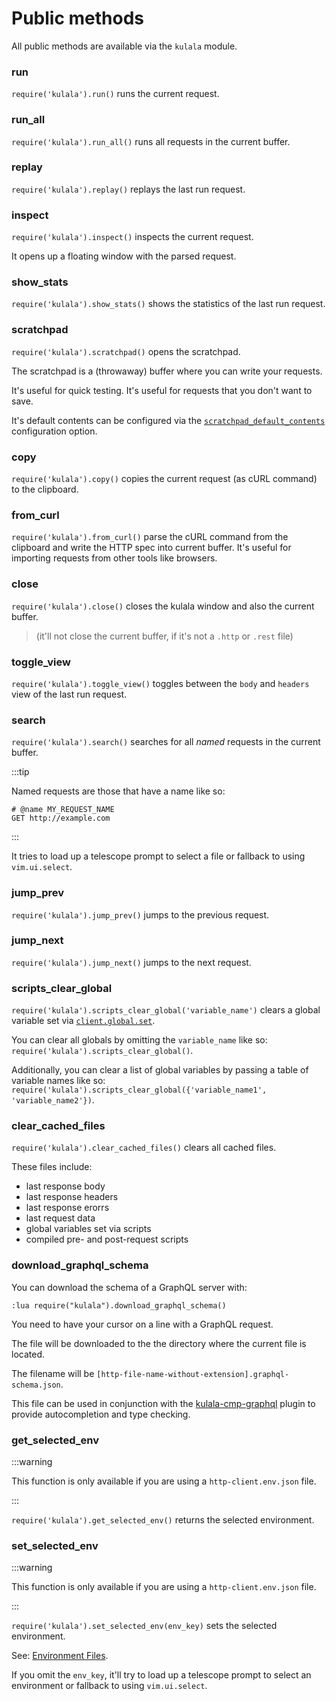 # Public methods

All public methods are available via the `kulala` module.

### run

`require('kulala').run()` runs the current request.

### run_all

`require('kulala').run_all()` runs all requests in the current buffer.

### replay

`require('kulala').replay()` replays the last run request.

### inspect

`require('kulala').inspect()` inspects the current request.

It opens up a floating window with the parsed request.

### show_stats

`require('kulala').show_stats()` shows the statistics of the last run request.

### scratchpad

`require('kulala').scratchpad()` opens the scratchpad.

The scratchpad is a (throwaway) buffer where you can write your requests.

It's useful for quick testing.
It's useful for requests that you don't want to save.

It's default contents can be configured via the
[`scratchpad_default_contents`][scratchpad_default_contents]
configuration option.

### copy

`require('kulala').copy()` copies the current request
(as cURL command) to the clipboard.

### from_curl

`require('kulala').from_curl()` parse the cURL command from the clipboard and
write the HTTP spec into current buffer.
It's useful for importing requests from other tools like browsers.

### close

`require('kulala').close()` closes the kulala window and
also the current buffer.

> (it'll not close the current buffer, if it's not a `.http` or `.rest` file)

### toggle_view

`require('kulala').toggle_view()` toggles between
the `body` and `headers` view of the last run request.

### search

`require('kulala').search()` searches for all *named* requests in the current buffer.

:::tip

Named requests are those that have a name like so:

```http
# @name MY_REQUEST_NAME
GET http://example.com
```

:::


It tries to load up a telescope prompt to select a
file or fallback to using `vim.ui.select`.

### jump_prev

`require('kulala').jump_prev()` jumps to the previous request.

### jump_next

`require('kulala').jump_next()` jumps to the next request.

### scripts_clear_global

`require('kulala').scripts_clear_global('variable_name')`
clears a global variable set via
[`client.global.set`](../scripts/client-reference).

You can clear all globals by omitting the `variable_name` like so:
`require('kulala').scripts_clear_global()`.

Additionally, you can clear a list of global variables by
passing a table of variable names like so:
`require('kulala').scripts_clear_global({'variable_name1', 'variable_name2'})`.

### clear_cached_files

`require('kulala').clear_cached_files()`
clears all cached files.

These files include:

- last response body
- last response headers
- last response erorrs
- last request data
- global variables set via scripts
- compiled pre- and post-request scripts

### download_graphql_schema

You can download the schema of a GraphQL server with:

```
:lua require("kulala").download_graphql_schema()
```

You need to have your cursor on a line with a GraphQL request.

The file will be downloaded to
the the directory where the current file is located.

The filename will be
`[http-file-name-without-extension].graphql-schema.json`.

This file can be used in conjunction with
the [kulala-cmp-graphql][kulala-cmp-graphql] plugin to
provide autocompletion and type checking.

### get_selected_env

:::warning

This function is only available if you are using a `http-client.env.json` file.

:::

`require('kulala').get_selected_env()`
returns the selected environment.

### set_selected_env

:::warning

This function is only available if you are using a `http-client.env.json` file.

:::

`require('kulala').set_selected_env(env_key)`
sets the selected environment.

See: [Environment Files][env-files].

If you omit the `env_key`,
it'll try to load up a telescope prompt to
select an environment or fallback to using `vim.ui.select`.

[scratchpad_default_contents]: ../getting-started/configuration-options#scratchpad_default_contents
[kulala-cmp-graphql]: https://github.com/mistweaverco/kulala-cmp-graphql.nvim
[env-files]: https://learn.microsoft.com/en-us/aspnet/core/test/http-files?view=aspnetcore-8.0#environment-files
